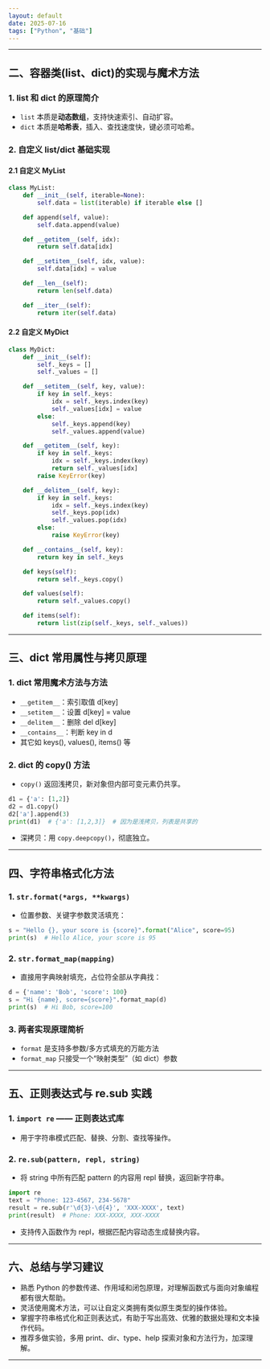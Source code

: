```yaml
---
layout: default
date: 2025-07-16
tags: ["Python", "基础"]
---
```

---

## 二、容器类(list、dict)的实现与魔术方法

### 1. list 和 dict 的原理简介

* `list` 本质是**动态数组**，支持快速索引、自动扩容。
* `dict` 本质是**哈希表**，插入、查找速度快，键必须可哈希。

### 2. 自定义 list/dict 基础实现

#### 2.1 自定义 MyList

```python
class MyList:
    def __init__(self, iterable=None):
        self.data = list(iterable) if iterable else []

    def append(self, value):
        self.data.append(value)

    def __getitem__(self, idx):
        return self.data[idx]

    def __setitem__(self, idx, value):
        self.data[idx] = value

    def __len__(self):
        return len(self.data)

    def __iter__(self):
        return iter(self.data)
```

#### 2.2 自定义 MyDict

```python
class MyDict:
    def __init__(self):
        self._keys = []
        self._values = []

    def __setitem__(self, key, value):
        if key in self._keys:
            idx = self._keys.index(key)
            self._values[idx] = value
        else:
            self._keys.append(key)
            self._values.append(value)

    def __getitem__(self, key):
        if key in self._keys:
            idx = self._keys.index(key)
            return self._values[idx]
        raise KeyError(key)

    def __delitem__(self, key):
        if key in self._keys:
            idx = self._keys.index(key)
            self._keys.pop(idx)
            self._values.pop(idx)
        else:
            raise KeyError(key)

    def __contains__(self, key):
        return key in self._keys

    def keys(self):
        return self._keys.copy()

    def values(self):
        return self._values.copy()

    def items(self):
        return list(zip(self._keys, self._values))
```

---

## 三、dict 常用属性与拷贝原理

### 1. dict 常用魔术方法与方法

* `__getitem__`：索引取值 d\[key]
* `__setitem__`：设置 d\[key] = value
* `__delitem__`：删除 del d\[key]
* `__contains__`：判断 key in d
* 其它如 keys(), values(), items() 等

### 2. dict 的 copy() 方法

* `copy()` 返回浅拷贝，新对象但内部可变元素仍共享。

```python
d1 = {'a': [1,2]}
d2 = d1.copy()
d2['a'].append(3)
print(d1)  # {'a': [1,2,3]}  # 因为是浅拷贝，列表是共享的
```

* 深拷贝：用 `copy.deepcopy()`，彻底独立。

---

## 四、字符串格式化方法

### 1. `str.format(*args, **kwargs)`

* 位置参数、关键字参数灵活填充：

```python
s = "Hello {}, your score is {score}".format("Alice", score=95)
print(s)  # Hello Alice, your score is 95
```

### 2. `str.format_map(mapping)`

* 直接用字典映射填充，占位符全部从字典找：

```python
d = {'name': 'Bob', 'score': 100}
s = "Hi {name}, score={score}".format_map(d)
print(s)  # Hi Bob, score=100
```

### 3. 两者实现原理简析

* `format` 是支持多参数/多方式填充的万能方法
* `format_map` 只接受一个“映射类型”（如 dict）参数

---

## 五、正则表达式与 re.sub 实践

### 1. `import re` —— 正则表达式库

* 用于字符串模式匹配、替换、分割、查找等操作。

### 2. `re.sub(pattern, repl, string)`

* 将 string 中所有匹配 pattern 的内容用 repl 替换，返回新字符串。

```python
import re
text = "Phone: 123-4567, 234-5678"
result = re.sub(r'\d{3}-\d{4}', 'XXX-XXXX', text)
print(result)  # Phone: XXX-XXXX, XXX-XXXX
```

* 支持传入函数作为 repl，根据匹配内容动态生成替换内容。

---

## 六、总结与学习建议

* 熟悉 Python 的参数传递、作用域和闭包原理，对理解函数式与面向对象编程都有很大帮助。
* 灵活使用魔术方法，可以让自定义类拥有类似原生类型的操作体验。
* 掌握字符串格式化和正则表达式，有助于写出高效、优雅的数据处理和文本操作代码。
* 推荐多做实验，多用 print、dir、type、help 探索对象和方法行为，加深理解。

---

